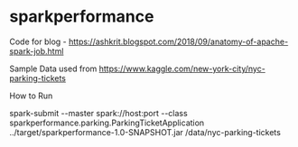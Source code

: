 # sparkperformance

Code for blog - https://ashkrit.blogspot.com/2018/09/anatomy-of-apache-spark-job.html


Sample Data used from https://www.kaggle.com/new-york-city/nyc-parking-tickets

How to Run

spark-submit --master spark://host:port --class sparkperformance.parking.ParkingTicketApplication ../target/sparkperformance-1.0-SNAPSHOT.jar /data/nyc-parking-tickets